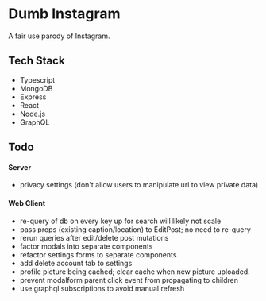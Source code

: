 # Dumb Instagram

A fair use parody of Instagram.

## Tech Stack

- Typescript
- MongoDB
- Express
- React
- Node.js
- GraphQL

## Todo

#### Server

- privacy settings (don't allow users to manipulate url to view private data)

#### Web Client

- re-query of db on every key up for search will likely not scale
- pass props (existing caption/location) to EditPost; no need to re-query
- rerun queries after edit/delete post mutations
- factor modals into separate components
- refactor settings forms to separate components
- add delete account tab to settings
- profile picture being cached; clear cache when new picture uploaded.
- prevent modalform parent click event from propagating to children
- use graphql subscriptions to avoid manual refresh
